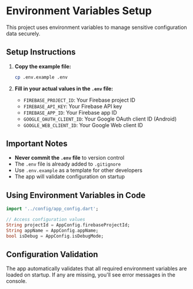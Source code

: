 # Environment Variables Setup

This project uses environment variables to manage sensitive configuration data securely.

## Setup Instructions

1. **Copy the example file:**
   ```bash
   cp .env.example .env
   ```

2. **Fill in your actual values in the `.env` file:**
   - `FIREBASE_PROJECT_ID`: Your Firebase project ID
   - `FIREBASE_API_KEY`: Your Firebase API key
   - `FIREBASE_APP_ID`: Your Firebase app ID
   - `GOOGLE_OAUTH_CLIENT_ID`: Your Google OAuth client ID (Android)
   - `GOOGLE_WEB_CLIENT_ID`: Your Google Web client ID

## Important Notes

- **Never commit the `.env` file** to version control
- The `.env` file is already added to `.gitignore`
- Use `.env.example` as a template for other developers
- The app will validate configuration on startup

## Using Environment Variables in Code

```dart
import '../config/app_config.dart';

// Access configuration values
String projectId = AppConfig.firebaseProjectId;
String appName = AppConfig.appName;
bool isDebug = AppConfig.isDebugMode;
```

## Configuration Validation

The app automatically validates that all required environment variables are loaded on startup. If any are missing, you'll see error messages in the console.

